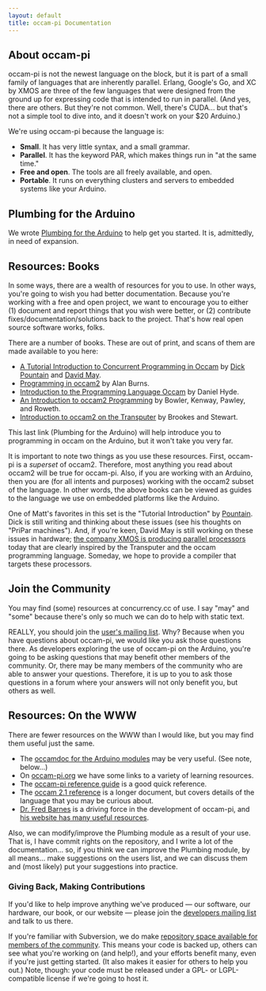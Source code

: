 ```yaml
---
layout: default
title: occam-pi Documentation
---
```


## About occam-pi

occam-pi is not the newest language on the block, but it is part of a small family of languages that are inherently parallel. Erlang, Google's Go, and XC by XMOS are three of the few languages that were designed from the ground up for expressing code that is intended to run in parallel. (And yes, there are others. But they're not common. Well, there's CUDA... but that's not a simple tool to dive into, and it doesn't work on your $20 Arduino.) 

We're using occam-pi because the language is:

* **Small**. It has very little syntax, and a small grammar.
* **Parallel**. It has the keyword PAR, which makes things run in "at the same time."
* **Free and open**. The tools are all freely available, and open.
* **Portable**. It runs on everything clusters and servers to embedded systems like your Arduino.

## Plumbing for the Arduino

We wrote [Plumbing for the Arduino](/pdf/plumbing-for-the-arduino.pdf) to help get you started. It is, admittedly, in need of expansion.

## Resources: Books

In some ways, there are a wealth of resources for you to use. In other ways, you're going to wish you had better documentation. Because you're working with a free and open project, we want to encourage you to either (1) document and report things that you wish were better, or (2) contribute fixes/documentation/solutions back to the project. That's how real open source software works, folks.

There are a number of books. These are out of print, and scans of them are made available to you here:

* [A Tutorial Introduction to Concurrent Programming in Occam](http://rockalypse.org/courses/cs220f11/resources/occam-books/pountain.pdf) by [Dick Pountain](http://www.dickpountain.co.uk/) and [David May](http://en.wikipedia.org/wiki/David_May_(computer_scientist)).
* [Programming in occam2](http://rockalypse.org/courses/cs220f11/resources/occam-books/burns.pdf) by Alan Burns.
* [Introduction to the Programming Language Occam](http://rockalypse.org/courses/cs220f11/resources/occam-books/hyde.pdf) by Daniel Hyde.
* [An Introduction to occam2 Programming](http://rockalypse.org/courses/cs220f11/resources/occam-books/bowler.pdf) by Bowler, Kenway, Pawley, and Roweth.
* [Introduction to occam2 on the Transputer](http://rockalypse.org/courses/cs220f11/resources/occam-books/brookes.pdf) by Brookes and Stewart.


This last link (Plumbing for the Arduino) will help introduce you to programming in occam on the Arduino, but it won't take you very far.

It is important to note two things as you use these resources. First, occam-pi is a *superset* of occam2. Therefore, most anything you read about occam2 will be true for occam-pi. Also, if you are working with an Arduino, then you are (for all intents and purposes) working with the occam2 subset of the language. In other words, the above books can be viewed as guides to the language we use on embedded platforms like the Arduino.

One of Matt's favorites in this set is the "Tutorial Introduction" by [Pountain](http://www.dickpountain.co.uk/). Dick is still writing and thinking about these issues (see his thoughts on "PriPar machines"). And, if you're keen, David May is still working on these issues in hardware; [the company XMOS is producing parallel processors](http://www.xmos.com/) today that are clearly inspired by the Transputer and the occam programming language. Someday, we hope to provide a compiler that targets these processors.


## Join the Community

You may find (some) resources at concurrency.cc of use. I say "may" and "some" because there's only so much we can do to help with static text.

REALLY, you should join the [user's mailing list](mailinglists.html). Why? Because when you have questions about occam-pi, we would like you ask those questions there. As developers exploring the use of occam-pi on the Arduino, you're going to be asking questions that may benefit other members of the community. Or, there may be many members of the community who are  able to answer your questions. Therefore, it is up to you to ask those questions in a forum where your answers will not only benefit you, but others as well.


## Resources: On the WWW

There are fewer resources on the WWW than I would like, but you may find them useful just the same.

* The [occamdoc for the Arduino modules](http://www.rockalypse.org/courses/cs220f11/resources/occamdoc/) may be very useful. (See note, below...)
* On [occam-pi.org](http://pop-users.org/wiki/occam-pi/LearningResources) we have some links to a variety of learning resources.
* The [occam-pi reference guide](https://www.cs.kent.ac.uk/research/groups/sys/wiki/OccamPiReference) is a good quick reference.
* The [occam 2.1 reference](http://www.wotug.org/occam/documentation/oc21refman.pdf) is a longer document, but covers details of the language that you may be curious about.
* [Dr. Fred Barnes](http://frmb.org/) is a driving force in the development of occam-pi, and [his website has many useful resources](http://frmb.org/occtutor.html).


<!-- 
I've started a "cookbook"-style resource, which I've brilliantly titled *A Plumbing Cookbook for the Arduino*. We will try to update it as you ask questions, so check back here for the most recent version.

PCftA 2011 10 26
Note that this book is an open project; you can contribute to it, too.

NOTE TO ME: To build the occamdocs, first run:

avr-occamdoc -d docs/ include/*.module

then 

scp -r docs/* rockalypse@rockalypse.org:~/rockalypse.org/courses/cs220f11/resources/occamdoc/

from the arduino directory.
-->

Also, we can modify/improve the Plumbing module as a result of your use. That is, I have commit rights on the repository, and I write a lot of the documentation... so, if you think we can improve the Plumbing module, by all means... make suggestions on the users list, and we can discuss them and (most likely) put your suggestions into practice.

### Giving Back, Making Contributions

If you'd like to help improve anything we've produced &mdash; our software, our hardware, our book, or our website &mdash; please join the [developers mailing list][lists] and talk to us there.

If you're familiar with Subversion, we do make [repository space available for members of the community][repos]. This means your code is backed up, others can see what you're working on (and help!), and your efforts benefit many, even if you're just getting started. (It also makes it easier for others to help you out.) Note, though: your code must be released under a GPL- or LGPL-compatible license if we're going to host it.

[lists]: /docs/mailinglists.html
[repos]: http://projects.cs.kent.ac.uk/projects/kroc/trac/browser/kroc/trunk/tvm/arduino/community

